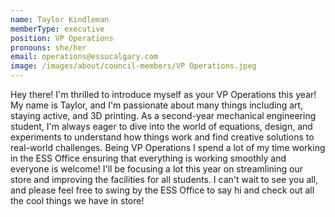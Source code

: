 ```yaml
---
name: Taylor Kindleman
memberType: executive
position: VP Operations
pronouns: she/her
email: operations@essucalgary.com
image: /images/about/council-members/VP Operations.jpeg
---
```


Hey there! I'm thrilled to introduce myself as your VP Operations this year! My name is Taylor, and I'm passionate about many things including art, staying active, and 3D printing. As a second-year mechanical engineering student, I'm always eager to dive into the world of equations, design, and experiments to understand how things work and find creative solutions to real-world challenges. Being VP Operations I spend a lot of my time working in the ESS Office ensuring that everything is working smoothly and everyone is welcome! I'll be focusing a lot this year on streamlining our store and improving the facilities for all students. I can't wait to see you all, and please feel free to swing by the ESS Office to say hi and check out all the cool things we have in store!
